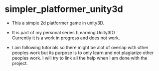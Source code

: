 # simpler_platformer_unity3d
- This a simple 2d platformer game in unity3D.   

- It is part of my personal series (Learning Unity3D)  
Currently it is a work in progress and does not work.  
   
- I am following tutorials so there might be alot of overlap with other peoples work but its purpose is to only learn and not plagiarize other peoples work. I will try to link all the help when I am done with the project.